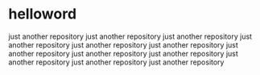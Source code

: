 # helloword
just another repository
just another repository
just another repository
just another repository
just another repository
just another repository
just another repository
just another repository
just another repository
just another repository
just another repository
just another repository
